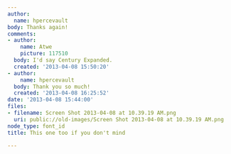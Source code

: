 ```yaml
---
author:
  name: hpercevault
body: Thanks again!
comments:
- author:
    name: Atwe
    picture: 117510
  body: I'd say Century Expanded.
  created: '2013-04-08 15:50:20'
- author:
    name: hpercevault
  body: Thank you so much!
  created: '2013-04-08 16:25:52'
date: '2013-04-08 15:44:00'
files:
- filename: Screen Shot 2013-04-08 at 10.39.19 AM.png
  uri: public://old-images/Screen Shot 2013-04-08 at 10.39.19 AM.png
node_type: font_id
title: This one too if you don't mind

---
```

